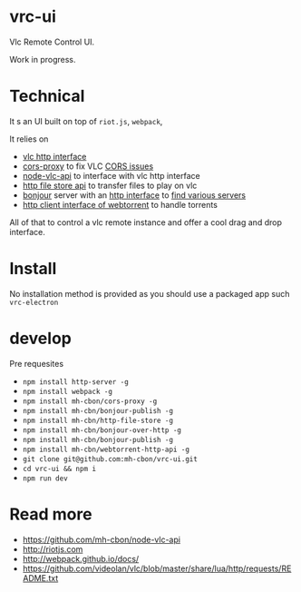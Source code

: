 # vrc-ui

Vlc Remote Control UI.

Work in progress.

# Technical

It s an UI built on top of `riot.js`, `webpack`,

It relies on
- [vlc http interface](https://github.com/videolan/vlc/blob/master/share/lua/http/requests/README.txt)
- [cors-proxy](https://github.com/mh-cbon/cors-proxy) to fix VLC [CORS issues](https://trac.videolan.org/vlc/ticket/8848)
- [node-vlc-api](https://github.com/mh-cbon/node-vlc-api) to interface with vlc http interface
- [http file store api](https://github.com/mh-cbon/http-file-store) to transfer files to play on vlc
- [bonjour](https://github.com/watson/bonjour) server with an [http interface](https://github.com/mh-cbon/bonjour-over-http)
to [find various servers](https://github.com/mh-cbon/bonjour-publish)
- [http client interface of webtorrent](https://github.com/mh-cbon/webtorrent-http-api) to handle torrents

All of that to control a vlc remote instance and offer a cool drag and drop interface.

# Install

No installation method is provided as you should use a packaged app such `vrc-electron`

# develop

Pre requesites
- `npm install http-server -g`
- `npm install webpack -g`
- `npm install mh-cbon/cors-proxy -g`
- `npm install mh-cbn/bonjour-publish -g`
- `npm install mh-cbn/http-file-store -g`
- `npm install mh-cbn/bonjour-over-http -g`
- `npm install mh-cbn/bonjour-publish -g`
- `npm install mh-cbn/webtorrent-http-api -g`
- `git clone git@github.com:mh-cbon/vrc-ui.git`
- `cd vrc-ui && npm i`
- `npm run dev`

# Read more
- https://github.com/mh-cbon/node-vlc-api
- http://riotjs.com
- http://webpack.github.io/docs/
- https://github.com/videolan/vlc/blob/master/share/lua/http/requests/README.txt
